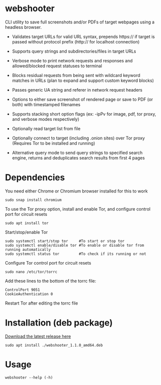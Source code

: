 # webshooter
CLI utility to save full screenshots and/or PDFs of target webpages using a headless browser.

- Validates target URLs for valid URL syntax, prepends https:// if target is passed without protocol prefix (http:// for localhost connection)
- Supports query strings and subdirectories/files in target URLs
- Verbose mode to print network requests and responses and allowed/blocked request statuses to terminal
- Blocks residual requests from being sent with wildcard keyword matches in URLs (plan to expand and support custom keyword blocks)
- Passes generic UA string and referer in network request headers
- Options to either save screenshot of rendered page or save to PDF (or both) with timestamped filenames
- Supports stacking short option flags (ex: -ipPv for image, pdf, tor proxy, and verbose modes respectively)
- Optionally read target list from file
- Optionally connect to target (including .onion sites) over Tor proxy (Requires Tor to be installed and running)

- Alternative query mode to send query strings to specified search engine, returns and deduplicates search results from first 4 pages

# Dependencies
You need either Chrome or Chromium browser installed for this to work
```
sudo snap install chromium
```

To use the Tor proxy option, install and enable Tor, and configure control port for circuit resets
```
sudo apt install tor
```

Start/stop/enable Tor
```
sudo systemctl start/stop tor     #To start or stop tor
sudo systemctl enable/disable tor #To enable or disable tor from running automatically
sudo systemctl status tor         #To check if its running or not
```

Configure Tor control port for circuit resets
```
sudo nano /etc/tor/torrc
```
Add these lines to the bottom of the torrc file:
```
ControlPort 9051
CookieAuthentication 0
```
Restart Tor after editing the torrc file

# Installation (deb package)

[Download the latest release here](https://github.com/sss7526/webshooter/releases/latest)
```
sudo apt install ./webshooter_1.1.0_amd64.deb
```

# Usage
```
webshooter --help (-h)
```
